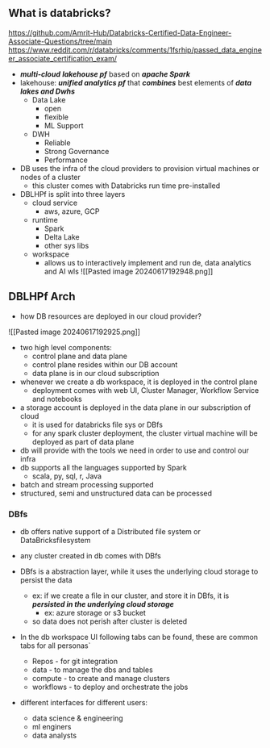 ## What is databricks?
https://github.com/Amrit-Hub/Databricks-Certified-Data-Engineer-Associate-Questions/tree/main
https://www.reddit.com/r/databricks/comments/1fsrhip/passed_data_engineer_associate_certification_exam/
- ***multi-cloud*** ***lakehouse pf*** based on ***apache Spark***
- lakehouse: ***unified analytics pf*** that ***combines*** best elements of ***data lakes and Dwhs***
	- Data Lake
		- open
		- flexible
		- ML Support
	- DWH
		- Reliable
		- Strong Governance
		- Performance
- DB uses the infra of the cloud providers to provision virtual machines or nodes of a cluster
	- this cluster comes with Databricks run time pre-installed
- DBLHPf is split into three layers
	- cloud service
		- aws, azure, GCP
	- runtime
		- Spark
		- Delta Lake
		- other sys libs
	- workspace
		- allows us to interactively implement and run de, data analytics and AI wls
![[Pasted image 20240617192948.png]]
## DBLHPf Arch
- how DB resources are deployed in our cloud provider?

![[Pasted image 20240617192925.png]]
- two high level components:
	- control plane and data plane
	- control plane resides within our DB account
	- data plane is in our cloud subscription
- whenever we create a db workspace, it is deployed in the control plane
	- deployment comes with web UI, Cluster Manager, Workflow Service and notebooks
- a storage account is deployed in the data plane in our subscription of cloud
	- it is used for databricks file sys or DBfs
	- for any spark cluster deployment, the cluster virtual machine will be deployed as part of data plane
- db will provide with the tools we need in order to use and control our infra
- db supports all the languages supported by Spark
	- scala, py, sql, r, Java
- batch and stream processing supported
- structured, semi and unstructured data can be processed

### DBfs
- db offers native support of a Distributed file system or DataBricksfilesystem
- any cluster created in db comes with DBfs
- DBfs is a abstraction layer, while it uses the underlying cloud storage to persist the data
	- ex: if we create a file in our cluster, and store it in DBfs, it is ***persisted in the underlying cloud storage***
		- ex: azure storage or s3 bucket
	- so data does not perish after cluster is deleted

- In the db workspace UI following tabs can be found, these are common tabs for all personas`
	- Repos - for git integration
	- data - to manage the dbs and tables
	- compute - to create and manage clusters
	- workflows - to deploy and orchestrate the jobs
- different interfaces for different users:
	- data science & engineering
	- ml enginers
	- data analysts